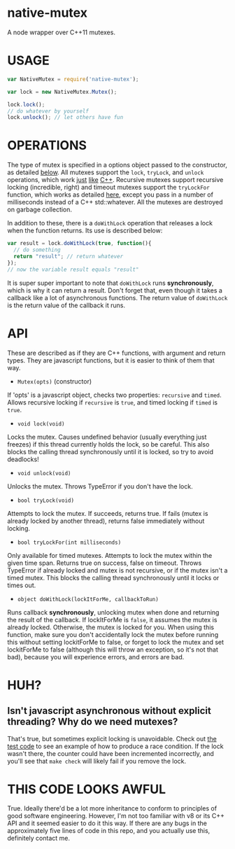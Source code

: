 native-mutex
============

A node wrapper over C++11 mutexes.

# USAGE

```javascript
var NativeMutex = require('native-mutex');

var lock = new NativeMutex.Mutex();

lock.lock();
// do whatever by yourself
lock.unlock(); // let others have fun
```

# OPERATIONS

The type of mutex is specified in a options object passed to the constructor, as detailed [below](#API). All mutexes support the `lock`, `tryLock`, and `unlock` operations, which work [just](http://www.cplusplus.com/reference/mutex/mutex/lock/) [like](http://www.cplusplus.com/reference/mutex/mutex/try_lock/) [C++](http://www.cplusplus.com/reference/mutex/mutex/unlock). Recursive mutexes support recursive locking (incredible, right) and timeout mutexes support the `tryLockFor` function, which works as detailed [here](http://www.cplusplus.com/reference/mutex/timed_mutex/try_lock_for/), except you pass in a number of milliseconds instead of a C++ std::whatever. All the mutexes are destroyed on garbage collection.

In addition to these, there is a `doWithLock` operation that releases a lock when the function returns. Its use is described below:

```javascript
var result = lock.doWithLock(true, function(){
  // do something
  return "result"; // return whatever
});
// now the variable result equals "result"
```

It is super super important to note that `doWithLock` runs **synchronously**, which is why it can return a result. Don't forget that, even though it takes a callback like a lot of asynchronous functions. The return value of `doWithLock` is the return value of the callback it runs.

# API

These are described as if they are C++ functions, with argument and return types. They are javascript functions, but it is easier to think of them that way.

- `Mutex(opts)` (constructor)


If 'opts' is a javascript object, checks two properties: `recursive` and `timed`. Allows recursive locking if `recursive` is `true`, and timed locking if `timed` is `true`.


- `void lock(void)`


Locks the mutex. Causes undefined behavior (usually everything just freezes) if this thread currently holds the lock, so be careful. This also blocks the calling thread synchronously until it is locked, so try to avoid deadlocks!


- `void unlock(void)`


Unlocks the mutex. Throws TypeError if you don't have the lock.


- `bool tryLock(void)`


Attempts to lock the mutex. If succeeds, returns true. If fails (mutex is already locked by another thread), returns false immediately without locking.


- `bool tryLockFor(int milliseconds)`


Only available for timed mutexes. Attempts to lock the mutex within the given time span. Returns true on success, false on timeout. Throws TypeError if already locked and mutex is not recursive, or if the mutex isn't a timed mutex. This blocks the calling thread synchronously until it locks or times out.


- `object doWithLock(lockItForMe, callbackToRun)`


Runs callback **synchronously**, unlocking mutex when done and returning the result of the callback. If lockItForMe is `false`, it assumes the mutex is already locked. Otherwise, the mutex is locked for you. When using this function, make sure you don't accidentally lock the mutex before running this without setting lockitForMe to false, or forget to lock the mutex and set lockitForMe to false (although this will throw an exception, so it's not that bad), because you will experience errors, and errors are bad.


# HUH?

## Isn't javascript asynchronous without explicit threading? Why do we need mutexes?

That's true, but sometimes explicit locking is unavoidable. Check out [the test code](driver.coffee) to see an example of how to produce a race condition. If the lock wasn't there, the counter could have been incremented incorrectly, and you'll see that `make check` will likely fail if you remove the lock.

# THIS CODE LOOKS AWFUL

True. Ideally there'd be a lot more inheritance to conform to principles of good software engineering. However, I'm not too familiar with v8 or its C++ API and it seemed easier to do it this way. If there are any bugs in the approximately five lines of code in this repo, and you actually use this, definitely contact me.
